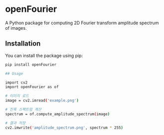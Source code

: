 
# openFourier

A Python package for computing 2D Fourier transform amplitude spectrum of images.

## Installation

You can install the package using pip:

```bash
pip install openFourier

## Usage

import cv2
import openFourier as of

# 이미지 로드
image = cv2.imread('example.png')

# 진폭 스펙트럼 계산
spectrum = of.compute_amplitude_spectrum(image)

# 결과 저장
cv2.imwrite('amplitude_spectrum.png', spectrum * 255)
